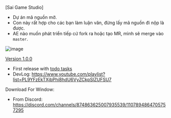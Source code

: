 [Sai Game Studio]
- Dự án mã nguồn mở.
- Con này rất hợp cho các bạn làm luận văn, đừng lấy mã nguồn đi nộp là được.
- AE nào muốn phát triển tiếp cứ fork ra hoặc tạo MR, mình sẽ merge vào `master`.

![image](https://github.com/user-attachments/assets/39027694-d833-4e35-989a-01ea4aa0b32e)

[Version 1.0.0](https://github.com/SaiGame-studio/sg11/releases/tag/v1.0.0)
- First release with [todo tasks](https://github.com/SaiGame-studio/sg11/issues)
- DevLog: https://www.youtube.com/playlist?list=PL9YFzEkTXjbPhi8hdU6VyZCkpSlZUFSU7

Download For Window:
- From Discord: https://discord.com/channels/874863625007935539/1107894864705757295
